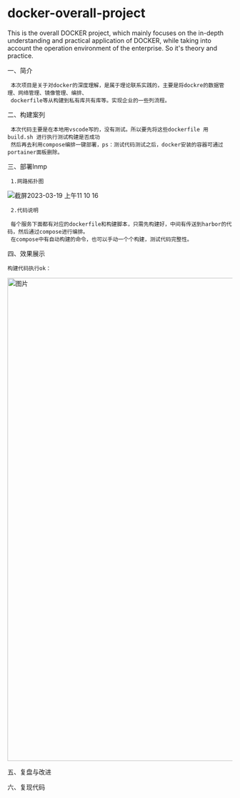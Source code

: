 # docker-overall-project
This is the overall DOCKER project, which mainly focuses on the in-depth understanding and practical application of DOCKER, 
while taking into account the operation environment of the enterprise. So it's theory and practice.



一、简介

     本次项目是关于对docker的深度理解，是属于理论联系实践的，主要是将dockre的数据管理、网络管理、镜像管理、编排、
     dockerfile等从构建到私有库共有库等。实现企业的一些列流程。
     
二、构建案列
     
     本次代码主要是在本地用vscode写的，没有测试。所以要先将这些dockerfile 用build.sh 进行执行测试构建是否成功
     然后再去利用compose编排一键部署，ps：测试代码测试之后，docker安装的容器可通过portainer面板删除。
     


三、部署lnmp
     
     1.网路拓扑图
     
 ![截屏2023-03-19 上午11 10 16](https://user-images.githubusercontent.com/126040842/226165062-b8ac0a6f-6c19-4568-a1b6-8bd0050dce9a.png)

          
     2.代码说明
     
     每个服务下面都有对应的dockerfile和构建脚本，只需先构建好，中间有传送到harbor的代码，然后通过compose进行编排。
     在compose中有自动构建的命令，也可以手动一个个构建，测试代码完整性。
         
         
         
四、效果展示

    
    构建代码执行ok：
    
    
<img width="1082" alt="图片" src="https://user-images.githubusercontent.com/126040842/226171810-38e3d47a-6807-47e2-815a-60674d5addde.png">


     

五、复盘与改进



六、复现代码
     
     

